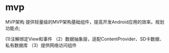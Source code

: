 # mvp
MVP架构
提供轻量级的MVP架构基础组件，提高开发Android应用的效率。规划功能点;

 (1)注解绑定View和事件
（2）数据抽象层，适配ContentProvider、SD卡数据、私有数据库
（3）提供网络访问组件

